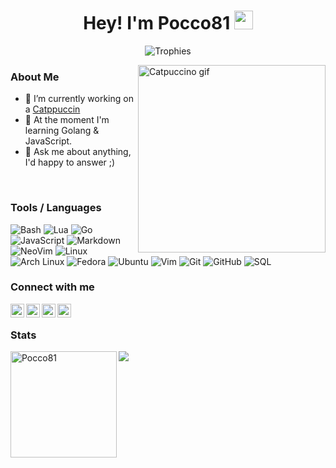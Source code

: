 <h1 align="center">Hey! I'm Pocco81 <img src="https://raw.githubusercontent.com/vatsa287/vatsa287/master/assets/Hi.gif?raw=true" width="30px"></h1>

<p align="center">
  <img alig src="https://github-profile-trophy.vercel.app/?username=Pocco81&theme=onedark&&margin-w=12&column=6&rank=SSS,SS,S,AAA,AA,A,B,C&no-frame=true" alt="Trophies" />
</p>

<img align="right" height=300px width=300px alt="Catpuccino gif" src="https://raw.githubusercontent.com/Pocco81/Pocco81/main/assets/catpuccino.gif" />

### About Me

-   🔭 I’m currently working on a [Catppuccin](https://github.com/catppuccin)
-   🌱 At the moment I'm learning Golang & JavaScript.
-   💬 Ask me about anything, I'd happy to answer ;)

&#x200B;

### Tools / Languages

<!-- Icons: https://simpleicons.org/ -->

![Bash](https://img.shields.io/badge/-Bash-05122A?style=flat&logo=gnu-bash&logoColor=4EAA25)
![Lua](https://img.shields.io/badge/-Lua-05122A?style=flat&logo=lua&logoColor=0062cc)
![Go](https://img.shields.io/badge/-Go-05122A?style=flat&logo=go&logoColor=00a7d0)
![JavaScript](https://img.shields.io/badge/-JavaScript-05122A?style=flat&logo=javascript&logoColor=F7DF1E)
![Markdown](https://img.shields.io/badge/-Markdown-05122A?style=flat&logo=markdown)
![NeoVim](https://img.shields.io/badge/-NeoVim-05122A?style=flat&logo=neovim&logoColor=4b9e4b)
![Linux](https://img.shields.io/badge/-Linux-05122A?style=flat&logo=linux&logoColor=dfb914)
![Arch Linux](https://img.shields.io/badge/-Arch-05122A?style=flat&logo=archlinux&logoColor=3399cc)
![Fedora](https://img.shields.io/badge/-Fedora-05122A?style=flat&logo=fedora&logoColor=294172)
![Ubuntu](https://img.shields.io/badge/-Ubuntu-05122A?style=flat&logo=ubuntu&logoColor=d64613)
![Vim](https://img.shields.io/badge/-Vim-05122A?style=flat&logo=vim&logoColor=4EAA25)
![Git](https://img.shields.io/badge/-Git-05122A?style=flat&logo=git)
![GitHub](https://img.shields.io/badge/-GitHub-05122A?style=flat&logo=github)
![SQL](https://img.shields.io/badge/-SQL-05122A?style=flat&logo=mysql&logoColor=4479A1)

### Connect with me

[<img align="left" alt="Reddit" width="22px" src="https://cdn.icon-icons.com/icons2/1195/PNG/512/1490889653-reddit_82537.png" />][reddit]
[<img align="left" alt="Discord" width="22px" src="https://cdn.icon-icons.com/icons2/1945/PNG/512/iconfinder-discord-4661587_122459.png" />][discord]
[<img align="left" alt="Telegram" width="22px" src="https://cdn.icon-icons.com/icons2/923/PNG/512/telegram_icon-icons.com_72055.png" />][telegram]
[<img align="left" alt="Gmail" width="22px" src="https://cdn.icon-icons.com/icons2/2429/PNG/512/gmail_logo_icon_147283.png" />][gmail]

&#x200B;

### Stats

<!-- Catppuccin themed -->
<img height="170" align="left" src="https://github-readme-stats.vercel.app/api?username=Pocco81&show_icons=true&title_color=ecbfbd&text_color=d7dae0&icon_color=a4b9ef&bg_color=10,1e1e28,2d293b" alt="Pocco81" />
<img src="https://github-readme-stats.vercel.app/api/top-langs/?username=Pocco81&layout=compact&show_icons=true&title_color=ecbfbd&text_color=ffffff&icon_color=a4b9ef&bg_color=10,1e1e28,2d293b" />

[gmail]: mailto:pocco451@gmail.com
[reddit]: https://www.reddit.com/user/Pocco81
[telegram]: https://t.me/Pocco81
[discord]: https://discord.com/users/870140329930653747
